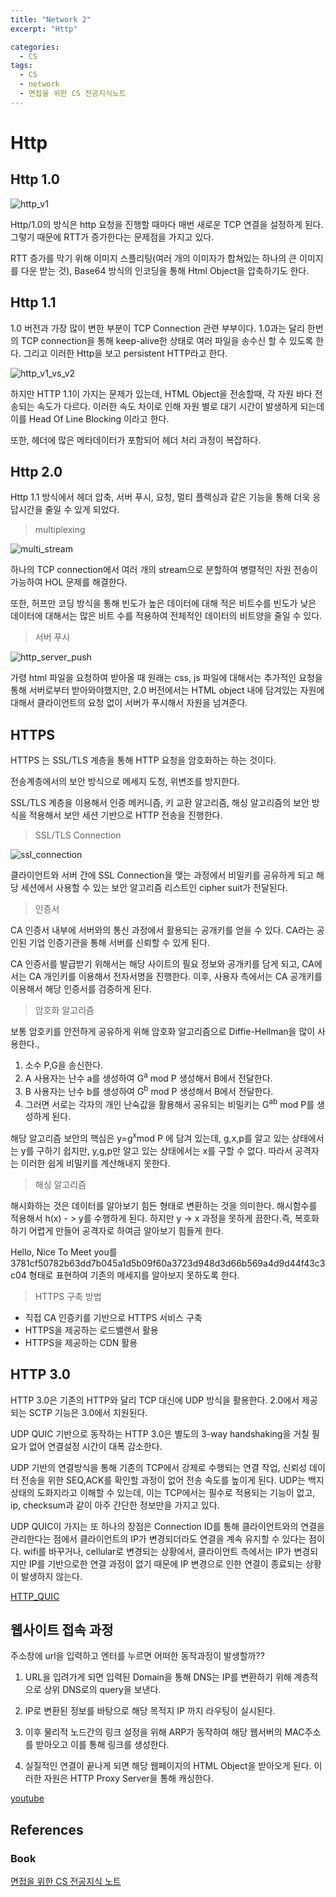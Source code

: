 ```yaml
---
title: "Network 2"
excerpt: "Http"

categories:
  - CS
tags:
  - CS
  - network 
  - 면접을 위한 CS 전공지식노트
---
```


# Http

## Http 1.0

![http_v1](../../../assets/images/cs/http_v1.png)

Http/1.0의 방식은 http 요청을 진행할 때마다 매번 새로운 TCP 연결을 설정하게 된다. 그렇기 때문에 RTT가 증가한다는 문제점을 가지고 있다.

RTT 증가를 막기 위해 이미지 스플리팅(여러 개의 이미자가 합쳐있는 하나의 큰 이미지를 다운 받는 것), Base64 방식의 인코딩을 통해 Html Object을 압축하기도 한다.

## Http 1.1

1.0 버전과 가장 많이 변한 부분이 TCP Connection 관련 부부이다. 1.0과는 달리 한번의 TCP connection을 통해 keep-alive한 상태로 여러 파일을 송수신 할 수 있도록 한다. 그리고 이러한 Http을 보고 persistent HTTP라고 한다.

![http_v1_vs_v2](../../../assets/images/cs/http_v1_vs_v2.png)

하지만 HTTP 1.1이 가지는 문제가 있는데, HTML Object을 전송할때, 각 자원 바다 전송되는 속도가 다르다. 이러한 속도 차이로 인해 자원 별로 대기 시간이 발생하게 되는데 이를 Head Of Line Blocking 이라고 한다.

또한, 헤더에 많은 메타데이터가 포함되어 헤더 처리 과정이 복잡하다.

## Http 2.0

Http 1.1 방식에서 헤더 압축, 서버 푸시, 요청, 멀티 플렉싱과 같은 기능을 통해 더욱 응답시간을 줄일 수 있게 되었다.

> multiplexing

![multi_stream](../../../assets/images/cs/multi_stream.png)

하나의 TCP connection에서 여러 개의 stream으로 분할하여 병렬적인 자원 전송이 가능하여 HOL 문제를 해결한다.

또한, 허프만 코딩 방식을 통해 빈도가 높은 데이터에 대해 적은 비트수를 빈도가 낮은 데이터에 대해서는 많은 비트 수를 적용하여 전체적인 데이터의 비트양을 줄일 수 있다.

> 서버 푸시

![http_server_push](../../../assets/images/cs/http_server_push.png)

가령 html 파일을 요청하여 받아올 때 원래는 css, js 파일에 대해서는 추가적인 요청을 통해 서버로부터 받아와야했지만, 2.0 버전에서는 HTML object 내에 담겨있는 자원에 대해서 클라이언트의 요청 없이 서버가 푸시해서 자원을 넘겨준다.

## HTTPS

HTTPS 는 SSL/TLS 계층을 통해 HTTP 요청을 암호화하는 하는 것이다.

전송계층에서의 보안 방식으로 메세지 도청, 위변조를 방지한다.

SSL/TLS 계층을 이용해서 인증 메커니즘, 키 교환 알고리즘, 해싱 알고리즘의 보안 방식을 적용해서 보안 세션 기반으로 HTTP 전송을 진행한다.

> SSL/TLS Connection

![ssl_connection](../../../assets/images/cs/ssl_connection.png)

클라이언트와 서버 간에 SSL Connection을 맺는 과정에서 비밀키를 공유하게 되고 해당 세션에서 사용할 수 있는 보안 알고리즘 리스트인 cipher suit가 전달된다.

> 인증서 

CA 인증서 내부에 서버와의 통신 과정에서 활용되는 공개키를 얻을 수 있다. CA라는 공인된 기업 인증기관을 통해 서버를 신뢰할 수 있게 된다.

CA 인증서를 발급받기 위해서는 해당 사이트의 필요 정보와 공개키를 담게 되고, CA에서는 CA 개인키를 이용해서 전자서명을 진행한다. 이후, 사용자 측에서는 CA 공개키를 이용해서 해당 인증서를 검증하게 된다.

> 암호화 알고리즘 

보통 암호키를 안전하게 공유하게 위해 암호화 알고리즘으로 Diffie-Hellman을 많이 사용한다.,

1. 소수 P,G을 송신한다.
2. A 사용자는 난수 a를 생성하여 G<sup>a</sup> mod P 생성해서 B에서 전달한다.
3. B 사용자는 난수 b를 생성하여 G<sup>b</sup> mod P 생성해서 B에서 전달한다.
4. 그러면 서로는 각자의 개인 난숙값을 활용해서 공유되는 비밀키는 G<sup>ab</sup> mod P를 생성하게 된다.

해당 알고리즘 보안의 핵심은 y=g<sup>x</sup>mod P 에 담겨 있는데, g,x,p를 알고 있는 상태에서는 y를 구하기 쉽지만, y,g,p만  알고 있는 상태에서는 x를 구할 수 없다. 따라서 공격자는 이러한 쉽게 비밀키를 계산해내지 못한다.

> 해싱 알고리즘

해시화하는 것은 데이터를 알아보기 힘든 형태로 변환하는 것을 의미한다. 해시함수를 적용해서 h(x) - > y를 수행하게 된다. 하지만 y -> x 과정을 못하게 끔한다.즉, 복호화 하기 어렵게 만들어 공격자로 하여금 알아보기 힘들게 한다.

Hello, Nice To Meet you를 3781cf50782b63dd7b045a1d5b09f60a3723d948d3d66b569a4d9d44f43c3c04 형태로 표현하여 기존의 메세지를 알아보지 못하도록 한다.

> HTTPS 구축 방법

- 직접 CA 인증키를 기반으로 HTTPS 서비스 구축
- HTTPS을 제공하는 로드밸랜서 활용
- HTTPS을 제공하는 CDN 활용

## HTTP 3.0

HTTP 3.0은 기존의 HTTP와 달리 TCP 대신에 UDP 방식을 활용한다. 2.0에서 제공되는 SCTP 기능은 3.0에서 지원된다.

UDP QUIC 기반으로 동작하는 HTTP 3.0은 별도의 3-way handshaking을 거칠 필요가 없어 연결설정 시간이 대폭 감소한다.

UDP 기반의 연결방식을 통해 기존의 TCP에서 강제로 수행되는 연결 작업, 신뢰성 데이터 전송을 위한 SEQ,ACK를 확인할 과정이 없어 전송 속도를 높이게 된다. UDP는 백지상태의 도화지라고 이해할 수 있는데, 이는 TCP에서는 필수로 적용되는 기능이 없고, ip, checksum과 같이 아주 간단한 정보만을 가지고 있다. 

UDP QUIC이 가지는 또 하나의 장점은 Connection ID를 통해 클라이언트와의 연결을 관리한다는 점에서 클라이언트의 IP가 변경되더라도 연결을 계속 유지할 수 있다는 점이다. wifi를 바꾸거나, cellular로 변경되는 상황에서, 클라이언트 측에서는 IP가 변경되지만 IP를 기반으로한 연결 과정이 없기 때문에 IP 변경으로 인한 연결이 종료되는 상황이 발생하지 않는다.

[HTTP_QUIC](https://evan-moon.github.io/2019/10/08/what-is-http3/)

## 웹사이트 접속 과정

주소창에 url을 입력하고 엔터를 누르면 어떠한 동작과정이 발생할까??

1. URL을 입려가게 되면 입력된 Domain을 통해 DNS는 IP를 변환하기 위해 계층적으로 상위 DNS로의 query을 보낸다.

2. IP로 변환된 정보를 바탕으로 해당 목적지 IP 까지 라우팅이 실시된다.

3. 이후 물리적 노드간의 링크 설정을 위해 ARP가 동작하여 해당 웹서버의 MAC주소를 받아오고 이를 통해 링크를 생성한다.

4. 실질적인 연결이 끝나게 되면 해당 웹페이지의 HTML Object을 받아오게 된다. 이러한 자원은 HTTP Proxy Server을 통해 캐싱한다.

[youtube](https://www.youtube.com/watch?v=5MM8NDzWHdE&feature=youtu.be)

## References

### Book
[면접을 위한 CS 전공지식 노트](http://www.yes24.com/product/goods/108887922)









